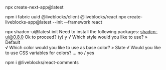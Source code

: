 npx create-next-app@latest

npm i fabric uuid @liveblocks/client @liveblocks/react
npx create-liveblocks-app@latest --init --framework react

npx shadcn-ui@latest init
Need to install the following packages:
shadcn-ui@0.8.0
Ok to proceed? (y) y
√ Which style would you like to use? » Default  
√ Which color would you like to use as base color? »
Slate
√ Would you like to use CSS variables for colors? ... no / yes

npm i @liveblocks/react-comments
